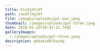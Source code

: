 ```yaml
---
title: klsdjhfsdf
path: /asdfjhgjkf
file: /images/uploads/gal-one.jpeg
thumbnail: /images/uploads/gal-three.jpeg
date: 2018-01-15T20:41:12.749Z
galleryImages:
  - /images/uploads/gal-three.jpeg
description: gkbaksdblkasdg
---
```


